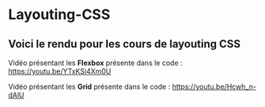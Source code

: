 # Layouting-CSS

## Voici le rendu pour les cours de layouting CSS

Vidéo présentant les **Flexbox** présente dans le code : https://youtu.be/YTxKSi4Xm0U

Vidéo présentant les **Grid** présente dans le code : https://youtu.be/Hcwh_n-dAlU
